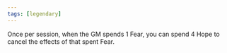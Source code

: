 ```yaml
---
tags: [legendary]
---
```


 Once per session, when the GM spends 1 Fear, you can spend 4 Hope to cancel the effects of that spent Fear.